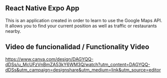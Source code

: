 ## React Native Expo App
This is an application created in order to learn to use the Google Maps API. It allows you to find your current position as well as traffic or restaurants nearby.

## Video de funcionalidad / Functionality Video
https://www.canva.com/design/DAGYQQ-dDSs/u_McUFzVnBmZA53kY6WM3Q/watch?utm_content=DAGYQQ-dDSs&utm_campaign=designshare&utm_medium=link&utm_source=editor 
